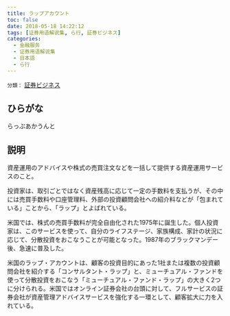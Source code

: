 ```yaml
---
title: ラップアカウント
toc: false
date: 2018-05-18 14:22:12
tags: [证券用语解说集, ら行, 証券ビジネス]
categories:
  - 金融服务
  - 证券用语解说集
  - 日本語
  - ら行
---
```


`分類：` [証券ビジネス](/tags/証券ビジネス/)

## ひらがな

らっぷあかうんと

## 説明

資産運用のアドバイスや株式の売買注文などを一括して提供する資産運用サービスのこと。

投資家は、取引ごとではなく資産残高に応じて一定の手数料を支払うが、その中には売買手数料や口座管理料、外部の投資顧問会社への紹介料などが「包まれている」ことから、「ラップ」とよばれている。

米国では、株式の売買手数料が完全自由化された1975年に誕生した。個人投資家は、このサービスを使って、自分のライフステージ、家族構成、家計の状況に応じて、分散投資をおこなうことが可能となった。1987年のブラックマンデー後、急速に普及した。

米国のラップ・アカウントは、顧客の投資目的にあった1社または複数の投資顧問会社を紹介する「コンサルタント・ラップ」と、ミューチュアル・ファンドを使って分散投資をおこなう「ミューチュアル・ファンド・ラップ」の大きく2つに分けられる。米国ではオンライン証券会社の台頭に対して、フルサービスの証券会社が資産管理アドバイスサービスを強化する一環として、顧客拡大に力を入れている。

